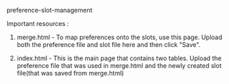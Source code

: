 preference-slot-management

Important resources :
1. merge.html - To map preferences onto the slots, use this page. Upload both the preference file and slot file here and then click "Save". 

2. index.html - This is the main page that contains two tables. Upload the preference file that was used in merge.html and the newly created slot file(that was saved from merge.html)